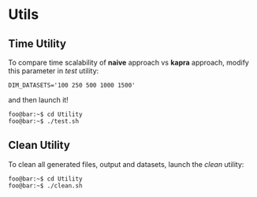 # Utils

## Time Utility
To compare time scalability of **naive** approach vs **kapra** approach, modify this parameter in *test* utility:
```shell
DIM_DATASETS='100 250 500 1000 1500'
```
and then launch it!
```console
foo@bar:~$ cd Utility
foo@bar:~$ ./test.sh
```

## Clean Utility
To clean all generated files, output and datasets, launch the *clean* utility:
```console
foo@bar:~$ cd Utility
foo@bar:~$ ./clean.sh
```
